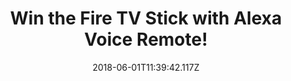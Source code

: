---
campaign-uuid: "c-4d5c81a6-ba01-407a-be62-fb700a428957"
type: "Preview"
category: "competition"
date: "2018-06-01T11:39:42.117Z"
end-date: "2018-07-01T23:59:00.000Z"
disable-form: false
is_promoted: false
has_entry_page: true
title: "Win the Fire TV Stick with Alexa Voice Remote!"
competition-description: "<p>The most powerful streaming media stick, with the fastest\
  \ Wi-Fi and most accurate voice search-now is in our hands and we want to give it\
  \ to YOU!: The ultimate Fire TV Stick with Alexa Voice remote!</p>\r\n<p>Looking\
  \ forward to stream your favourite shows on the big screen? Click below to know\
  \ more!</p>"
hero-header: "Win the Fire TV Stick with Alexa Voice Remote!"
terms-confirmation: "N/A"
banner-img: "https://assets.expresslyapp.com/asset-e28918ee-557d-464f-afcc-9417cc134791.jpg"
logo-left-href: "https://aaa.nme.com/"
logo-left-image: "https://assets.expresslyapp.com/asset-97f77cc4-deba-4213-9f40-967211a27ce9.jpg"
logo-left-title: "NME"
bg-image-hero: "https://assets.expresslyapp.com/asset-b5d137e3-2cbc-4b64-ac48-55cdebc9858b.jpg"
bg-image-first: "https://assets.expresslyapp.com/asset-6a0f1cff-ca23-43dd-b5ec-f8f990d4f207.jpg"
section1-content: "<p>With the Fire TV Stick there’s something always on, just plug\
  \ your Fire TV Stick into an HDTV and start streaming in minutes! Has the fastest\
  \ Wi-Fi and most accurate voice search of any streaming media stick.</p> <p>Shows\
  \ start faster and stream more smoothly than ever before! Access to Amazon Video,\
  \ Netflix, Curzon Home Cinema, live TV,YouTube, Facebook.. and many more!</p>\r\n\
  <p>Enter the form below for a chance to win and be ready to entertain you way with\
  \ the brand new Fire TV Stick with Alexa Voice Remote!</p>"
entry-title: "Win the Fire TV Stick with Alexa Voice Remote!"
entry-content: "<p>Enter the draw to win the innovative Fire TV Stick with Alexa Voice\
  \ Remote! by completing the form below before 23:59 on 1st July 2018.</p>"
has-winner: false
prize-description: "The Fire TV Stick with Alexa Voice Remote!"
special-conditions: "Multiple entries are allowed up to one every 24 hours."
---